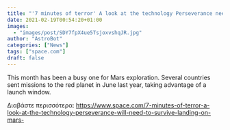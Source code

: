 ```yaml
---
title: "'7 minutes of terror' A look at the technology Perseverance needs to survive landing on Mars"
date: 2021-02-19T00:54:20+01:00
images:
  - "images/post/SDY7fpX4ue5TsjoxvshqJR.jpg"
author: "AstroBot"
categories: ["News"]
tags: ["space.com"]
draft: false
---
```


This month has been a busy one for Mars exploration. Several countries sent missions to the red planet in June last year, taking advantage of a launch window. 

Διαβάστε περισσότερα: https://www.space.com/7-minutes-of-terror-a-look-at-the-technology-perseverance-will-need-to-survive-landing-on-mars-
